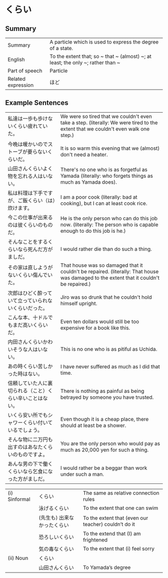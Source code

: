 # くらい

## Summary

<table><tr>   <td>Summary</td>   <td>A particle which is used to express the degree of a state.</td></tr><tr>   <td>English</td>   <td>To the extent that; so ~ that ~ (almost) ~; at least; the only ~; rather than ~</td></tr><tr>   <td>Part of speech</td>   <td>Particle</td></tr><tr>   <td>Related expression</td>   <td>ほど</td></tr></table>

## Example Sentences

<table><tr>   <td>私達は一歩も歩けないくらい疲れていた。</td>   <td>We were so tired that we couldn't even take a step. (literally: We were tired to the extent that we couldn't even walk one step.)</td></tr><tr>   <td>今晩は暖かいのでストーブが要らないくらいだ。</td>   <td>It is so warm this evening that we (almost) don't need a heater.</td></tr><tr>   <td>山田さんくらいよく物を忘れる人はいない。</td>   <td>There's no one who is as forgetful as Yamada (literally: who forgets things as much as Yamada does).</td></tr><tr>   <td>私は料理は下手ですが、ご飯くらい（は）炊けます。</td>   <td>I am a poor cook (literally: bad at cooking), but I can at least cook rice.</td></tr><tr>   <td>今この仕事が出来るのは彼くらいのものだ。</td>   <td>He is the only person who can do this job now. (literally: The person who is capable enough to do this job is he.)</td></tr><tr>   <td>そんなことをするくらいなら死んだ方がましだ。</td>   <td>I would rather die than do such a thing.</td></tr><tr>   <td>その家は直しようがないくらい傷んでいた。</td>   <td>That house was so damaged that it couldn't be repaired. (literally: That house was damaged to the extent that it couldn't be repaired.)</td></tr><tr>   <td>次郎はひどく酔っていて立っていられないくらいだった。</td>   <td>Jiro was so drunk that he couldn't hold himself upright.</td></tr><tr>   <td>こんな本、十ドルでもまだ高いくらいだ。</td>   <td>Even ten dollars would still be too expensive for a book like this.</td></tr><tr>   <td>内田さんくらいかわいそうな人はいない。</td>   <td>This is no one who is as pitiful as Uchida.</td></tr><tr>   <td>あの時くらい苦しかった時はない。</td>   <td>I have never suffered as much as I did that time.</td></tr><tr>   <td>信頼していた人に裏切られる（こと）くらい辛いことはない。</td>   <td>There is nothing as painful as being betrayed by someone you have trusted.</td></tr><tr>   <td>いくら安い所でもシャワーくらい付いているでしょう。</td>   <td>Even though it is a cheap place, there should at least be a shower.</td></tr><tr>   <td>そんな物に二万円も出すのはあなたくらいのものですよ。</td>   <td>You are the only person who would pay as much as 20,000 yen for such a thing.</td></tr><tr>   <td>あんな男の下で働くくらいなら乞食になった方がましだ。</td>   <td>I would rather be a beggar than work under such a man.</td></tr></table>

<table class="table"><tbody><tr class="tr head"><td class="td"><span class="numbers">(i)</span> <span class="bold">Sinformal</span></td><td class="td"><span class="concept">くらい</span></td><td class="td"><span>The same as relative connection rules</span></td></tr><tr class="tr"><td class="td"></td><td class="td"><span>泳げる</span><span class="concept">くらい</span></td><td class="td"><span>To the extent that one can swim</span></td></tr><tr class="tr"><td class="td"></td><td class="td"><span>(先生も) 出来なかった</span><span class="concept">くらい</span></td><td class="td"><span>To the extent that (even our teacher) couldn’t do it</span></td></tr><tr class="tr"><td class="td"></td><td class="td"><span>恐ろしい</span><span class="concept">くらい</span></td><td class="td"><span>To the extend that (I) am frightened</span></td></tr><tr class="tr"><td class="td"></td><td class="td"><span>気の毒な</span><span class="concept">くらい</span></td><td class="td"><span>To the extent that (i) feel sorry</span></td></tr><tr class="tr head"><td class="td"><span class="numbers">(ii)</span> <span class="bold">Noun</span></td><td class="td"><span class="concept">くらい</span></td><td class="td"></td></tr><tr class="tr"><td class="td"></td><td class="td"><span>山田さん</span><span class="concept">くらい</span></td><td class="td"><span>To Yamada’s degree</span></td></tr></tbody></table>

